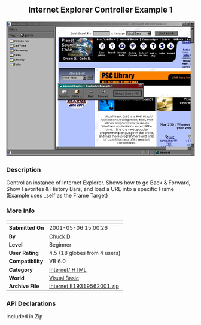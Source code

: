﻿<div align="center">

## Internet Explorer Controller Example 1

<img src="PIC2001561513408950.jpg">
</div>

### Description

Control an instance of Internet Explorer. Shows how to go Back & Forward, Show Favorites & History Bars, and load a URL into a specific Frame (Example uses _self as the Frame Target)
 
### More Info
 


<span>             |<span>
---                |---
**Submitted On**   |2001-05-06 15:00:26
**By**             |[Chuck D](https://github.com/Planet-Source-Code/PSCIndex/blob/master/ByAuthor/chuck-d.md)
**Level**          |Beginner
**User Rating**    |4.5 (18 globes from 4 users)
**Compatibility**  |VB 6\.0
**Category**       |[Internet/ HTML](https://github.com/Planet-Source-Code/PSCIndex/blob/master/ByCategory/internet-html__1-34.md)
**World**          |[Visual Basic](https://github.com/Planet-Source-Code/PSCIndex/blob/master/ByWorld/visual-basic.md)
**Archive File**   |[Internet E19319562001\.zip](https://github.com/Planet-Source-Code/chuck-d-internet-explorer-controller-example-1__1-23007/archive/master.zip)

### API Declarations

Included in Zip





